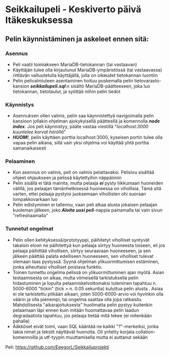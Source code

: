 # Seikkailupeli - Keskiverto päivä Itäkeskuksessa
## Pelin käynnistäminen ja askeleet ennen sitä:

### Asennus
-   Peli vaatii toimiakseen MariaDB-tietokannan (tai vastaavan)
-   Käyttäjän tulee olla kirjautunut MariaDB-ympäristössä (tai vastaavassa) riittävän valtuutetulla käyttäjällä, jolla on oikeudet tietokannan luontiin
-   Pelin pelivalmiuteen asentaminen hoituu puskemalla pelin tietovarasto-kansion ***seikkailupeli.sql***:n sisältö MariaDB-päätteeseen, joka luo tietokannan, tietotaulut, ja syöttää niihin pelin tiedot


### Käynnistys
-   Asennuksen ollen valmis, pelin saa käynnistettyä navigoimalla pelin kansioon jollakin ohjelman ajokykyisellä päätteellä ja komennolla ***node index***. Jos peli käynnistyy, pääte vastaa viestillä "*localhost:3000 kuuntelee korvat höröllä*"
-   ***HUOM!***, pelin käyttäen porttia localhost:3000, kyseisen portin tulee olla vapaa pelin aikana, sillä vain yksi ohjelma voi käyttää yhtä porttia samanaikaisesti

### Pelaaminen
-   Kun asennus on valmis, peli on valmis pelattavaksi. Pelisivu sisältää ohjeet ohjaukseen ja pelissä käytettyihin näppäimiin
-   Pelin sisällä ei tätä mainita, mutta pelaaja ***ei*** pysty liikkumaan huoneiden välillä, jos pelaajan tämänhetkisessä huoneessa on vihollisia. Tämä sitä varten, ettei pelaaja pystyisi juoksemaan vihollisten ohi suoraan lompakkovarkaan luo
-   Pelin edistyminen ei tallennu, vaan peli alkaa alusta jokaisen pelaajan kuoleman jälkeen, joko ***Aloita uusi peli***-nappia painamalla tai vain sivun "refreshaamalla"

### Tunnetut ongelmat
-   Pelin ollen kehityksessä/prototyyppi, päihitetyt viholliset syntyvät takaisin eloon ne päihitettyä kun pelaaja siirtyy huoneesta toiseen, eli jos pelaaja päihittää vihollisen, siirtyy seuraavaan huoneeseen, ja sen jälkeen päättää palata edelliseen huoneeseen, sen viholliset tulevat olemaan taas pystyssä. Syynä ohjelman ylikuormittumisen estäminen, jonka aiheuttaisi viholliset poistava funktio.
-   Toinen tunnettu ongelma pelissä on ylikuormittuminen ajan myötä. Asian testaamisesta on aikaa, mutta viimeisellä tarkistuksella pelin hidastuminen ja lopulta pelaamiskelvottomaksi tuleminen tapahtuu n. 5000-6000 "tickin" (tick = n. 0.05 sekuntia) kuluttua pelin alusta . Asiaa ei ole tarkistettu pitkään aikaan, joten 5000-6000-arvio voi hyvinkin olla väärin ja olla pienempi, tai ongelma saattaa olla jopa ratkaistu. Mahdollisesta "aikarajoituksesta" huolimatta pelin pystyy kuitenkin pelaamaan läpi ennen kuin mitään huomattavaa pelin laadun degradaatiota tapahtuu, jos pelaaja tietää mitä tekee (ei mitenkään pahalla)
-   Ääkköset eivät toimi, vaan SQL kääntää ne kaikki "?"-merkeiksi, jonka takia nimet ja tekstit näyttävät huonolta. Oli yritetty korjata collation-komennoilla ja utf-tyypin muuttamisella mutta ei auttanut sekään



Peli:
https://github.com/EeegorL/Seikkailuprojekti